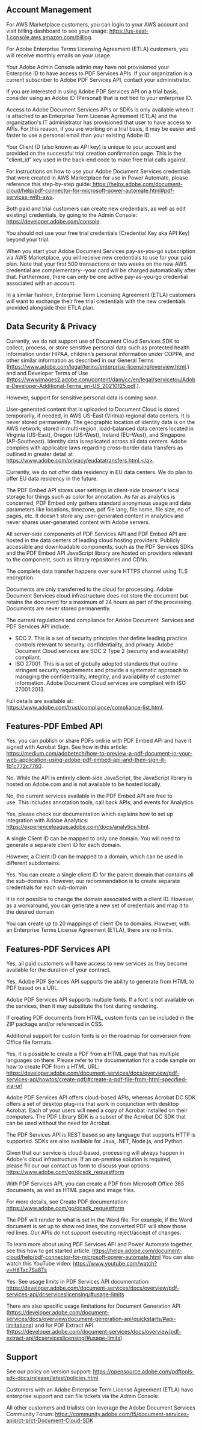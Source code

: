 ## Account Management

<Accordion>

<AccordionItem header="How do I see how many API transactions or calls I've used?">

For AWS Marketplace customers, you can login to your AWS account and visit billing dashboard to see your usage: <a href="https://us-east-1.console.aws.amazon.com/billing">https://us-east-1.console.aws.amazon.com/billing</a>.

For Adobe Enterprise Terms Licensing Agreement (ETLA) customers, you will receive monthly emails on your usage.

</AccordionItem>

<AccordionItem header="My company has an existing Enterprise Agreement with Adobe. Can I use the same Adobe credentials for PDF Services API?">

Your Adobe Admin Console admin may have not provisioned your Enterprise ID to have access to PDF Services APIs. If your organization is a current subscriber to Adobe PDF Services API, contact your administrator.

If you are interested in using Adobe PDF Services API on a trial basis, consider using an Adobe ID (Personal) that is not tied to your enterprise ID.

</AccordionItem>

<AccordionItem header="Why do I have to use a personal account when setting up a trial or account? Why can't I use my company's existing enterprise email/account?">

Access to Adobe Document Services APIs or SDKs is only available when it is attached to an Enterprise Term License Agreement (ETLA) and the organization's IT administrator has provisioned that user to have access to APIs. For this reason, if you are working on a trial basis, it may be easier and faster to use a personal email than your existing Adobe ID.

</AccordionItem>

<AccordionItem header="Where do I find my Client ID or API key?">

Your Client ID (also known as API key) is unique to your account and provided on the successful trial creation confirmation page. This is the "client_id" key used in the back-end code to make free trial calls against.

</AccordionItem>

<AccordionItem header="How do I use my Adobe Document Services credentials in Power Automate, if I initially created them via AWS Marketplace?">

For instructions on how to use your Adobe Document Services credentials that were created in AWS Marketplace for use in Power Automate, please reference this step-by-step guide:<a href=" https://helpx.adobe.com/document-cloud/help/pdf-connector-for-microsoft-power-automate.html#pdf-services-with-aws"> https://helpx.adobe.com/document-cloud/help/pdf-connector-for-microsoft-power-automate.html#pdf-services-with-aws</a>.

</AccordionItem>

<AccordionItem header="If I already have credentials and need new ones, how do I get them?
">

Both paid and trial customers can create new credentials, as well as edit existing) credentials, by going to the Admin Console: <a href="https://developer.adobe.com/console">https://developer.adobe.com/console</a>.

</AccordionItem>

<AccordionItem header='Can I continue using my same trial credentials (i.e. keys) when I have paid for Adobe Document Services?'>

You should not use your free trial credentials (Credential Key aka API Key) beyond your trial.

When you start your Adobe Document Services pay-as-you-go subscription via AWS Marketplace, you will receive new credentials to use for your paid plan. Note that your first 500 transactions or two weeks on the new AWS credential are complementary--your card will be charged automatically after that. Furthermore, there can only be one active pay-as-you-go credential associated with an account.

In a similar fashion, Enterprise Term Licensing Agreement (ETLA) customers will want to exchange their free trial credentials with the new credentials provided alongside their ETLA plan.

</AccordionItem>

</Accordion>


## Data Security & Privacy

<Accordion>

<AccordionItem header="Is Adobe Document Services (PDF Services API and PDF Embed API) HIPAA compliant?">

Currently, we do not support use of Document Cloud Services SDK to collect, process, or store sensitive personal data such as protected health information under HIPAA, children’s personal information under COPPA, and other similar information as described in our General Terms (<a href="https://www.adobe.com/legal/terms/enterprise-licensing/overview.html">https://www.adobe.com/legal/terms/enterprise-licensing/overview.html</a>.) and and Developer Terms of Use (<a href="https://wwwimages2.adobe.com/content/dam/cc/en/legal/servicetou/Adobe-Developer-Additional-Terms_en-US_20210125.pdf">https://wwwimages2.adobe.com/content/dam/cc/en/legal/servicetou/Adobe-Developer-Additional-Terms_en-US_20210125.pdf</a>.).

However, support for sensitive personal data is coming soon.

</AccordionItem>

<AccordionItem header="Where are the data centers for Adobe Document Services based?">

User-generated content that is uploaded to Document Cloud is stored temporarily, if needed, in AWS US-East (Virinia) regional data centers. It is never stored permanently. The geographic location of identity data is on the AWS network; stored in multi-region, load-balanced data centers located in Virginia (US-East), Oregon (US-West), Ireland (EU-West), and Singapore (AP-Southeast). Identity data is replicated across all data centers. Adobe complies with applicable laws regarding cross-border data transfers as outlined in greater detail at <a href="https://www.adobe.com/privacy/eudatatransfers.html.">https://www.adobe.com/privacy/eudatatransfers.html.</a>.

</AccordionItem>

<AccordionItem header="Do you have plans to have data centers in EU?">

Currently, we do not offer data residency in EU data centers. We do plan to offer EU data residency in the future.

</AccordionItem>

<AccordionItem header="Does Adobe collect any data about the PDF being viewed or processed? Where are the server side components hosted?">

The PDF Embed API stores user settings in client-side browser's local storage for things such as color for annotation. As far as analytics is concerned, PDF Embed only gathers standard anonymous usage and data parameters like locations, timezone, pdf file lang, file name, file size, no of pages, etc. It doesn't store any user-generated content in analytics and never shares user-generated content with Adobe servers.

All server-side components of PDF Services API and PDF Embed API are hosted in the data centers of leading cloud hosting providers. Publicly accessible and downloadable components, such as the PDF Services SDKs and the PDF Embed API JavaScript library are hosted on providers relevant to the component, such as library repositories and CDNs.

</AccordionItem>

<AccordionItem header="How are data transfers by Adobe Document Services secured?">

The complete data transfer happens over sure HTTPS channel using TLS encryption.

</AccordionItem>

<AccordionItem header="How does Adobe Document Services use or store file content and identity data?">

Documents are only transferred to the cloud for processing. Adobe Document Services cloud infrastructure does not store the document but retains the document for a maximum of 24 hours as part of the processing. Documents are never stored permanently.

</AccordionItem>

<AccordionItem header="What regulatory compliances are Adobe Document Services certified for?">

The current regulations and compliance for Adobe Document  Services and PDF Services API include:
 - SOC 2. This is a set of security principles that define leading practice controls relevant to security, confidentiality, and privacy. Adobe Document Cloud services are SOC 2 Type 2 (security and availability) compliant.
 - ISO 27001. This is a set of globally adopted standards that outline stringent security requirements and provide a systematic approach to managing the confidentiality, integrity, and availability of customer information. Adobe Document Cloud services are compliant with ISO 27001:2013.

Full details are available at: <a href="https://www.adobe.com/trust/compliance/compliance-list.html">https://www.adobe.com/trust/compliance/compliance-list.html</a>.

</AccordionItem>

</Accordion>

## Features-PDF Embed API

<Accordion>

<AccordionItem header="Can I use Adobe Acrobat Sign with PDF Embed API?">

Yes, you can publish or share PDFs online with PDF Embed API and have it signed with Acrobat Sign. See how in this article: <a href="https://medium.com/adobetech/how-to-preview-a-pdf-document-in-your-web-application-using-adobe-pdf-embed-api-and-then-sign-it-1b1c772c7760">https://medium.com/adobetech/how-to-preview-a-pdf-document-in-your-web-application-using-adobe-pdf-embed-api-and-then-sign-it-1b1c772c7760</a>.

</AccordionItem>

<AccordionItem header="Can we use PDF Embed API entirely disconnected from the internet?">

No. While the API is entirely client-side JavaScript, the JavaScript library is hosted on Adobe.com and is not available to be hosted locally.

</AccordionItem>

<AccordionItem header="Is there any cost to using the PDF Embed API?">

No, the current services available in the PDF Embed API are free to use. This includes annotation tools, call back APIs, and events for Analytics.

</AccordionItem>

<AccordionItem header="How can I set up Adobe Analytics with PDF Embed API?">

Yes, please check our documentation which explains how to set up integration with Adobe Analytics: <a href="https://experienceleague.adobe.com/docs/analytics.html">https://experienceleague.adobe.com/docs/analytics.html</a>.

</AccordionItem>

<AccordionItem header="For PDF Embed API, is it possible to map multiple un-related domains to the same client ID? I would like to use the same credentials across all of my domains.">

A single Client ID can be mapped to only one domain. You will need to generate a separate client ID for each domain. 

However, a Client ID can be mapped to a domain, which can be used in different subdomains.

</AccordionItem>

<AccordionItem header="For PDF Embed API, is it possible to map multiple sub-domains to the same client ID?">

Yes. You can create a single client ID for the parent domain that contains all the sub-domains. However, our recommendation is to create separate credentials for each sub-domain

</AccordionItem>

<AccordionItem header="For PDF Embed API, I have mapped my domain but later realized the entry was incorrect. How can I update the domain from your portal?">

It is not possible to change the domain associated with a client ID. However, as a workaround, you can generate a new set of credentials and map it to the desired domain

</AccordionItem>

<AccordionItem header="For PDF Embed API, how many domains can I map to?">

You can create up to 20 mappings of client IDs to domains. However, with an Enterprise Terms License Agreement (ETLA), there are no limits.

</AccordionItem>

</Accordion>

## Features-PDF Services API

<Accordion>

<AccordionItem header="If I am currently a paid customer, will I have access to the new services in PDF Services API?">

Yes, all paid customers will have access to new services as they become available for the duration of your contract.

</AccordionItem>

<AccordionItem header="Can we use the HTML to PDF function without having to zip the HTML files?">

Yes, Adobe PDF Services API supports the ability to generate from HTML to PDF based on a URL.

</AccordionItem>

<AccordionItem header="Does PDF services API support custom fonts?">

Adobe PDF Services API supports multiple fonts. If a font is not available on the services, then it may substitute the font during rendering.

If creating PDF documents from HTML, custom fonts can be included in the ZIP package and/or referenced in CSS.

Additional support for custom fonts is on the roadmap for conversion from Office file formats.

</AccordionItem>

<AccordionItem header="Can we create PDFs using HTML in multiple languages?">

Yes, it is possible to create a PDF from a HTML page that has multiple languages on there. Please refer to the documentation for a code sample on how to create PDF from a HTML URL: <a href="https://developer.adobe.com/document-services/docs/overview/pdf-services-api/howtos/create-pdf/#create-a-pdf-file-from-html-specified-via-url">https://developer.adobe.com/document-services/docs/overview/pdf-services-api/howtos/create-pdf/#create-a-pdf-file-from-html-specified-via-url</a>

</AccordionItem>

<AccordionItem header="How is PDF Services API different from PDF Library? Or from Acrobat DC SDK?">

Adobe PDF Services API offers cloud-based APIs, whereas Acrobat DC SDK offers a set of desktop plug-ins that work in conjunction with desktop Acrobat. Each of your users will need a copy of Acrobat installed on their computers. The PDF Library SDK is a subset of the Acrobat DC SDK that can be used without the need for Acrobat. 

</AccordionItem>

<AccordionItem header="What programming languages are supported?">

The PDF Services API is REST based so any language that supports HTTP is supported. SDKs are also available for Java, .NET, Node.js, and Python.

</AccordionItem>

<AccordionItem header="Can I run these document services on-premise?">

Given that our service is cloud-based, processing will always happen in Adobe's cloud infrastructure. If an on-premise solution is required, please fill our our contact us form to discuss your options: <a href="https://www.adobe.com/go/dcsdk_requestform">https://www.adobe.com/go/dcsdk_requestform</a>

</AccordionItem>

<AccordionItem header="What file formats can I create a PDF?">

With PDF Services API, you can create a PDF from Microsoft Office 365 documents, as well as HTML pages and image files.

For more details, see Create PDF documentation: <a href="https://www.adobe.com/go/dcsdk_requestform">https://www.adobe.com/go/dcsdk_requestform</a>

</AccordionItem>

<AccordionItem header="Tracked changes and comment support. What happens to any tracked changes and comments in the DOC or DOCX files that are converted to PDF? Are they rendered in the finalized document, or are tracked changes first accepted/rejected, and are comments removed from the output?">

The PDF will render to what is set in the Word file. For example, if the Word document is set up to show red lines, the converted PDF will show those red lines. Our APIs do not support executing reject/accept of changes.

</AccordionItem>

<AccordionItem header="Where can we learn more about your Power Automate connector?">

To learn more about using PDF Services API and Power Automate together, see this how to get started article: <a href="https://helpx.adobe.com/document-cloud/help/pdf-connector-for-microsoft-power-automate.html"> https://helpx.adobe.com/document-cloud/help/pdf-connector-for-microsoft-power-automate.html</a>
You can also watch this YouTube video: <a href="https://www.youtube.com/watch?v=H8Txc7Sa8Ts">https://www.youtube.com/watch?v=H8Txc7Sa8Ts</a>

</AccordionItem>

<AccordionItem header="Where can we learn more about your Power Automate connector?">

Yes. See usage limits in PDF Services API documentation: <a href="https://developer.adobe.com/document-services/docs/overview/pdf-services-api/dcserviceslicensing/#usage-limits">https://developer.adobe.com/document-services/docs/overview/pdf-services-api/dcserviceslicensing/#usage-limits</a>

There are also specific usage limitations for Document Generation API (<a href="https://developer.adobe.com/document-services/docs/overview/document-generation-api/quickstarts/#api-limitations">https://developer.adobe.com/document-services/docs/overview/document-generation-api/quickstarts/#api-limitations</a>) and for PDF Extract API (<a href="https://developer.adobe.com/document-services/docs/overview/pdf-extract-api/dcserviceslicensing/#usage-limits">https://developer.adobe.com/document-services/docs/overview/pdf-extract-api/dcserviceslicensing/#usage-limits</a>).

</AccordionItem>

</Accordion>


## Support

<Accordion>

<AccordionItem header="Can we continue to use older versions of the API?
">

See our policy on version support: <a href="https://opensource.adobe.com/pdftools-sdk-docs/release/latest/policies.html">https://opensource.adobe.com/pdftools-sdk-docs/release/latest/policies.html</a>

</AccordionItem>

<AccordionItem header="How do I get support for technical issues?">

Customers with an Adobe Enterprise Term License Agreement (ETLA) have enterprise support and can file tickets via the Admin Console.

All other customers and trialists can leverage the Adobe Document Services Community Forum: <a href="https://community.adobe.com/t5/document-services-apis/ct-p/ct-Document-Cloud-SDK">https://community.adobe.com/t5/document-services-apis/ct-p/ct-Document-Cloud-SDK</a>

</AccordionItem>

</Accordion>
